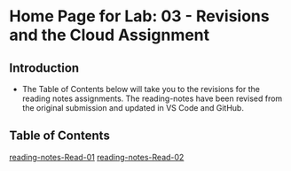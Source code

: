 # Home Page for Lab: 03 - Revisions and the Cloud Assignment

## Introduction

- The Table of Contents below will take you to the revisions for the reading notes assignments. The reading-notes have been revised from the original submission and updated in VS Code and GitHub.

## Table of Contents

<a href="https://github.com/khill365/reading-notes-Read-01">reading-notes-Read-01</a>
<a href="https://github.com/khill365/reading-notes-Read-02">reading-notes-Read-02</a>
